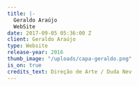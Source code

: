 ```yaml
---
title: |-
  Geraldo Araújo
  WebSite
date: 2017-09-05 05:36:00 Z
client: Geraldo Araújo
type: Website
release-year: 2016
thumb_image: "/uploads/capa-geraldo.png"
is_on: true
credits_text: Direção de Arte / Duda Nev
---
```


